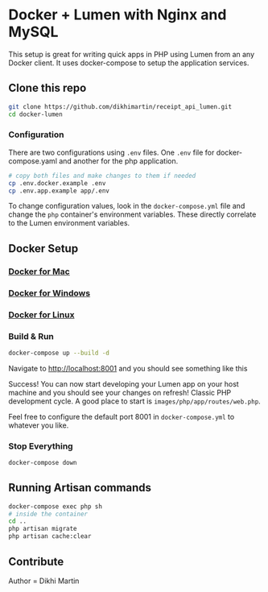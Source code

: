 # Docker + Lumen with Nginx and MySQL

This setup is great for writing quick apps in PHP using Lumen from an any Docker client. It uses docker-compose to setup the application services.

## Clone this repo

```bash
git clone https://github.com/dikhimartin/receipt_api_lumen.git
cd docker-lumen
```

### Configuration

There are two configurations using `.env` files. One `.env` file for docker-compose.yaml and another for the php application.

```sh
# copy both files and make changes to them if needed
cp .env.docker.example .env
cp .env.app.example app/.env
```

To change configuration values, look in the `docker-compose.yml` file and change the `php` container's environment variables. These directly correlate to the Lumen environment variables.

## Docker Setup

### [Docker for Mac](https://docs.docker.com/docker-for-mac/)

### [Docker for Windows](https://docs.docker.com/docker-for-windows/)

### [Docker for Linux](https://docs.docker.com/engine/installation/linux/)

### Build & Run

```bash
docker-compose up --build -d
```

Navigate to [http://localhost:8001](http://localhost:8001) and you should see something like this

Success! You can now start developing your Lumen app on your host machine and you should see your changes on refresh! Classic PHP development cycle. A good place to start is `images/php/app/routes/web.php`.

Feel free to configure the default port 8001 in `docker-compose.yml` to whatever you like.

### Stop Everything
```bash
docker-compose down
```

## Running Artisan commands
```sh
docker-compose exec php sh
# inside the container
cd ..
php artisan migrate
php artisan cache:clear
```

## Contribute
Author = Dikhi Martin
